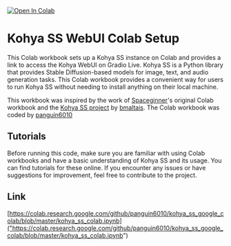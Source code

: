 [![Open In Colab](https://colab.research.google.com/assets/colab-badge.svg)](https://colab.research.google.com/github/panguin6010/kohya_ss_google_colab/blob/master/kohya_ss_colab.ipynb)

# Kohya SS WebUI Colab Setup

This Colab workbook sets up a Kohya SS instance on Colab and provides a link to access the Kohya WebUI on Gradio Live. Kohya SS is a Python library that provides Stable Diffusion-based models for image, text, and audio generation tasks. This Colab workbook provides a convenient way for users to run Kohya SS without needing to install anything on their local machine.

This workbook was inspired by the work of [Spaceginner](https://github.com/Spaceginner)'s original Colab workbook and the [Kohya SS project](https://github.com/bmaltais/kohya_ss) by [bmaltais](https://github.com/bmaltais). The Colab workbook was coded by [panguin6010](https://github.com/panguin6010) 


## Tutorials

Before running this code, make sure you are familiar with using Colab workbooks and have a basic understanding of Kohya SS and its usage. You can find tutorials for these online. If you encounter any issues or have suggestions for improvement, feel free to contribute to the project.

## Link
[https://colab.research.google.com/github/panguin6010/kohya_ss_google_colab/blob/master/kohya_ss_colab.ipynb]("https://colab.research.google.com/github/panguin6010/kohya_ss_google_colab/blob/master/kohya_ss_colab.ipynb")
